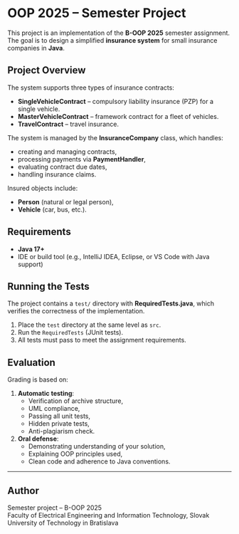 # OOP 2025 – Semester Project

This project is an implementation of the **B-OOP 2025** semester assignment.  
The goal is to design a simplified **insurance system** for small insurance companies in **Java**.

## Project Overview

The system supports three types of insurance contracts:

- **SingleVehicleContract** – compulsory liability insurance (PZP) for a single vehicle.  
- **MasterVehicleContract** – framework contract for a fleet of vehicles.  
- **TravelContract** – travel insurance.  

The system is managed by the **InsuranceCompany** class, which handles:
- creating and managing contracts,  
- processing payments via **PaymentHandler**,  
- evaluating contract due dates,  
- handling insurance claims.  

Insured objects include:
- **Person** (natural or legal person),  
- **Vehicle** (car, bus, etc.).  

## Requirements

- **Java 17+**  
- IDE or build tool (e.g., IntelliJ IDEA, Eclipse, or VS Code with Java support)  

## Running the Tests

The project contains a `test/` directory with **RequiredTests.java**, which verifies the correctness of the implementation.

1. Place the `test` directory at the same level as `src`.  
2. Run the `RequiredTests` (JUnit tests).  
3. All tests must pass to meet the assignment requirements.  

## Evaluation

Grading is based on:
1. **Automatic testing**:
   - Verification of archive structure,  
   - UML compliance,  
   - Passing all unit tests,  
   - Hidden private tests,  
   - Anti-plagiarism check.  
2. **Oral defense**:
   - Demonstrating understanding of your solution,  
   - Explaining OOP principles used,  
   - Clean code and adherence to Java conventions.  

---

## Author
Semester project – B-OOP 2025  
Faculty of Electrical Engineering and Information Technology, Slovak University of Technology in Bratislava

